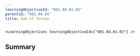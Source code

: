 ```yaml
---
learningObjectiveId: "081.04.01.03"
parentId: "081.04.01"
title: Sum of forces
---
```


```tsx eval
<LearningObjectives learningObjectiveId={"081.04.01.03"} />
```

## Summary
